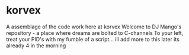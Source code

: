 # korvex
A assemblage of the code work here at korvex
Welcome to DJ Mango's repository - a place where dreams are bolted to C-channels
To your left, treat your PID's with my fumble of a script... ill add more to this later its already 4 in the morning
